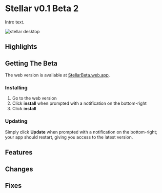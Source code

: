 # Stellar v0.1 Beta 2

Intro text.

![stellar desktop]()

## Highlights

## Getting The Beta

The web version is available at [StellarBeta.web.app](https://stellarbeta.web.app).

### Installing

1. Go to the web version
2. Click **install** when prompted with a notification on the bottom-right
3. Click **install**

### Updating

Simply click **Update** when prompted with a notification on the bottom-right; your app should restart, giving you access to the latest version.

## Features

## Changes

## Fixes
